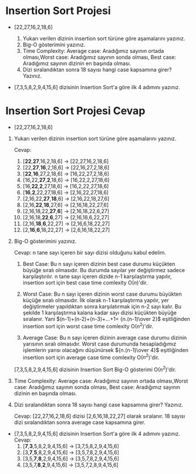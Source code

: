 # Insertion Sort Projesi

* [22,27,16,2,18,6]

    1. Yukarı verilen dizinin insertion sort türüne göre aşamalarını yazınız.
    2. Big-O gösterimini yazınız.
    3. Time Complexity: Average case: Aradığımız sayının ortada olması,Worst case: Aradığımız sayının sonda olması, Best case: Aradığımız sayının dizinin en başında olması.
    4. Dizi sıralandıktan sonra 18 sayısı hangi case kapsamına girer? Yazınız.


* [7,3,5,8,2,9,4,15,6] dizisinin Insertion Sort'a göre ilk 4 adımını yazınız.

# Insertion Sort Projesi Cevap

* [22,27,16,2,18,6]

1. Yukarı verilen dizinin insertion sort türüne göre aşamalarını yazınız.

    Cevap:  
    1. [**22**,**27**,16,2,18,6] -> [22,27,16,2,18,6]
    2. [22,**27**,**16**,2,18,6] -> [22,16,27,2,18,6]
    3. [**22**,**16**,27,2,18,6] -> [16,22,27,2,18,6] 
    4. [16,22,**27**,**2**,18,6] -> [16,22,2,27,18,6]
    5. [16,**22**,**2**,27,18,6] -> [16,2,22,27,18,6]
    6. [**16**,**2**,22,27,18,6] -> [2,16,22,27,18,6]
    7. [2,16,22,**27**,**18**,6] -> [2,16,22,18,27,6]
    8. [2,16,**22**,**18**,27,6] -> [2,16,18,22,27,6]
    9. [2,16,18,22,**27**,**6**] -> [2,16,18,22,6,27]
    10. [2,16,18,**22**,**6**,27] -> [2,16,18,6,22,27]
    11. [2,16,**18**,**6**,22,27] -> [2,16,6,18,22,27]
    12. [2,**16**,**6**,18,22,27] -> [2,6,16,18,22,27]


2. Big-O gösterimini yazınız.
 
    Cevap: n tane sayı içeren bir sayı dizisi olduğunu kabul edelim.
    1. Best Case: Bu n sayı içeren dizinin best case durumu küçükten büyüğe sıralı olmasıdır. Bu durumda sayılar yer değiştirmez sadece karşılaştırılır. n tane sayı içeren dizide n-1 karşılaştırma yapılır, insertion sort için best case time comlexity O($n$)'dir. 

    2. Worst Case: Bu n sayı içeren dizinin worst case durumu büyükten küçüğe sıralı olmasıdır. İlk olarak n-1 karşılaştırma yapılır, yer değiştirmeler yapıldıktan sonra karşılatırmak için n-2 sayı kalır. Bu şekilde 1 karşılaştırma kalana kadar sayı dizisi küçükten büyüğe sıralanır. Yani $(n-1)+(n-2)+(n-3)+...+1= {n.(n-1)\over 2}$ eşitliğinden insertion sort için worst case time comlexity O($n^2$)'dir. 

    3. Average Case: Bu n sayı içeren dizinin average case durumu dizinin yarısının sıralı olmasıdır. Worst case durumunda hesapladığımız işlemlerin yarısı olacağını düşünürsek ${n.(n-1)\over 4}$ eşitliğinden insertion sort için average case time comlexity O($n^2$)'dir. 
    
    [7,3,5,8,2,9,4,15,6] dizisinin Insertion Sort Big-O gösterimi O($n^2$)'dir.

3. Time Complexity: Average case: Aradığımız sayının ortada olması,Worst case: Aradığımız sayının sonda olması, Best case: Aradığımız sayının dizinin en başında olması.
    
    

4. Dizi sıralandıktan sonra 18 sayısı hangi case kapsamına girer? Yazınız.
    
    Cevap: [22,27,16,2,18,6] dizisi [2,6,16,18,22,27] olarak sıralanır. 18 sayısı dizi sıralandıktan sonra  average case kapsamına girer.

* [7,3,5,8,2,9,4,15,6] dizisinin Insertion Sort'a göre ilk 4 adımını yazınız.    
    Cevap: 
    1. [**7**,**3**,5,8,2,9,4,15,6] -> [3,7,5,8,2,9,4,15,6]
    2. [3,**7**,**5**,8,2,9,4,15,6] -> [3,5,7,8,2,9,4,15,6]
    3. [3,5,**7**,**8**,2,9,4,15,6] -> [3,5,7,8,2,9,4,15,6]
    4. [3,5,7,**8**,**2**,9,4,15,6] -> [3,5,7,2,8,9,4,15,6]